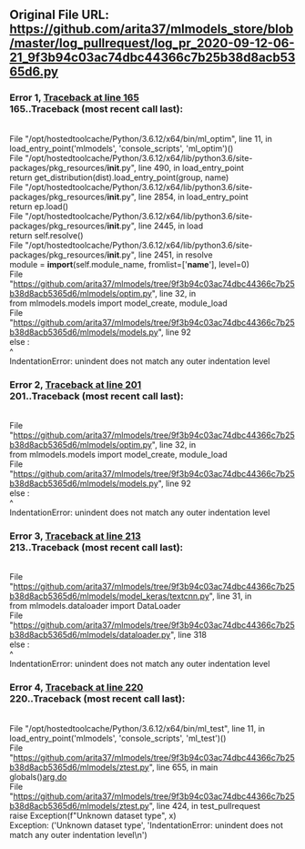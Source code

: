 ## Original File URL: https://github.com/arita37/mlmodels_store/blob/master/log_pullrequest/log_pr_2020-09-12-06-21_9f3b94c03ac74dbc44366c7b25b38d8acb5365d6.py


### Error 1, [Traceback at line 165](https://github.com/arita37/mlmodels_store/blob/master/log_pullrequest/log_pr_2020-09-12-06-21_9f3b94c03ac74dbc44366c7b25b38d8acb5365d6.py#L165)<br />165..Traceback (most recent call last):
<br />  File "/opt/hostedtoolcache/Python/3.6.12/x64/bin/ml_optim", line 11, in <module>
<br />    load_entry_point('mlmodels', 'console_scripts', 'ml_optim')()
<br />  File "/opt/hostedtoolcache/Python/3.6.12/x64/lib/python3.6/site-packages/pkg_resources/__init__.py", line 490, in load_entry_point
<br />    return get_distribution(dist).load_entry_point(group, name)
<br />  File "/opt/hostedtoolcache/Python/3.6.12/x64/lib/python3.6/site-packages/pkg_resources/__init__.py", line 2854, in load_entry_point
<br />    return ep.load()
<br />  File "/opt/hostedtoolcache/Python/3.6.12/x64/lib/python3.6/site-packages/pkg_resources/__init__.py", line 2445, in load
<br />    return self.resolve()
<br />  File "/opt/hostedtoolcache/Python/3.6.12/x64/lib/python3.6/site-packages/pkg_resources/__init__.py", line 2451, in resolve
<br />    module = __import__(self.module_name, fromlist=['__name__'], level=0)
<br />  File "https://github.com/arita37/mlmodels/tree/9f3b94c03ac74dbc44366c7b25b38d8acb5365d6/mlmodels/optim.py", line 32, in <module>
<br />    from mlmodels.models import model_create, module_load
<br />  File "https://github.com/arita37/mlmodels/tree/9f3b94c03ac74dbc44366c7b25b38d8acb5365d6/mlmodels/models.py", line 92
<br />    else :
<br />         ^
<br />IndentationError: unindent does not match any outer indentation level



### Error 2, [Traceback at line 201](https://github.com/arita37/mlmodels_store/blob/master/log_pullrequest/log_pr_2020-09-12-06-21_9f3b94c03ac74dbc44366c7b25b38d8acb5365d6.py#L201)<br />201..Traceback (most recent call last):
<br />  File "https://github.com/arita37/mlmodels/tree/9f3b94c03ac74dbc44366c7b25b38d8acb5365d6/mlmodels/optim.py", line 32, in <module>
<br />    from mlmodels.models import model_create, module_load
<br />  File "https://github.com/arita37/mlmodels/tree/9f3b94c03ac74dbc44366c7b25b38d8acb5365d6/mlmodels/models.py", line 92
<br />    else :
<br />         ^
<br />IndentationError: unindent does not match any outer indentation level



### Error 3, [Traceback at line 213](https://github.com/arita37/mlmodels_store/blob/master/log_pullrequest/log_pr_2020-09-12-06-21_9f3b94c03ac74dbc44366c7b25b38d8acb5365d6.py#L213)<br />213..Traceback (most recent call last):
<br />  File "https://github.com/arita37/mlmodels/tree/9f3b94c03ac74dbc44366c7b25b38d8acb5365d6/mlmodels/model_keras/textcnn.py", line 31, in <module>
<br />    from mlmodels.dataloader import DataLoader
<br />  File "https://github.com/arita37/mlmodels/tree/9f3b94c03ac74dbc44366c7b25b38d8acb5365d6/mlmodels/dataloader.py", line 318
<br />    else :
<br />         ^
<br />IndentationError: unindent does not match any outer indentation level



### Error 4, [Traceback at line 220](https://github.com/arita37/mlmodels_store/blob/master/log_pullrequest/log_pr_2020-09-12-06-21_9f3b94c03ac74dbc44366c7b25b38d8acb5365d6.py#L220)<br />220..Traceback (most recent call last):
<br />  File "/opt/hostedtoolcache/Python/3.6.12/x64/bin/ml_test", line 11, in <module>
<br />    load_entry_point('mlmodels', 'console_scripts', 'ml_test')()
<br />  File "https://github.com/arita37/mlmodels/tree/9f3b94c03ac74dbc44366c7b25b38d8acb5365d6/mlmodels/ztest.py", line 655, in main
<br />    globals()[arg.do](arg)
<br />  File "https://github.com/arita37/mlmodels/tree/9f3b94c03ac74dbc44366c7b25b38d8acb5365d6/mlmodels/ztest.py", line 424, in test_pullrequest
<br />    raise Exception(f"Unknown dataset type", x)
<br />Exception: ('Unknown dataset type', 'IndentationError: unindent does not match any outer indentation level\n')
